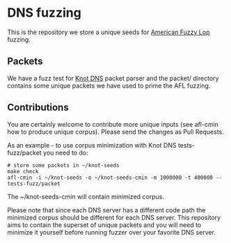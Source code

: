 # DNS fuzzing

This is the repository we store a unique seeds for [American Fuzzy Lop](http://lcamtuf.coredump.cx/afl/) fuzzing.

## Packets

We have a fuzz test for [Knot DNS](https://github.com/CZ-NIC/knot/tree/master/tests-fuzz) packet parser and the packet/ directory contains some unique packets we have used to prime the AFL fuzzing.

## Contributions

You are certainly welcome to contribute more unique inputs (see afl-cmin how to produce unique corpus).  Please send the changes as Pull Requests.

As an example - to use corpus minimization with Knot DNS tests-fuzz/packet you need to do:

```
# store some packets in ~/knot-seeds
make check
afl-cmin -i ~/knot-seeds -o ~/knot-seeds-cmin -m 1000000 -t 400000 -- tests-fuzz/packet
```

The ~/knot-seeds-cmin will contain minimized corpus.

Please note that since each DNS server has a different code path the minimized corpus should be different for each DNS server.  This repository aims to contain the superset of unique packets and you will need to minimize it yourself before running fuzzer over your favorite DNS server.
